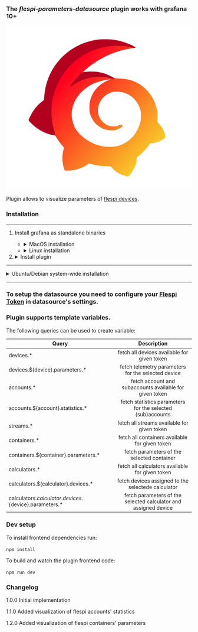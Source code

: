 ### The _flespi-parameters-datasource_ plugin works with grafana 10+

![Logo](https://github.com/flespi-software/flespi-parameters-grafana-datasource/blob/main/src/img/logo.svg "flespi parameters grafana plugin")

Plugin allows to visualize parameters of [flespi devices](https://flespi.io/docs/#/gw/!/devices).

### Installation

________________________________________________

1. Install grafana as standalone binaries
    - <details>
        <summary>MacOS installation</summary>

        You can find the latest version of the commands here: [Install Grafana](https://grafana.com/grafana/download?edition=oss&pg=get&platform=mac&plcmt=selfmanaged-box1-cta1)

        ```bash
        curl -O https://dl.grafana.com/oss/release/grafana-10.2.3.darwin-amd64.tar.gz

        tar -zxvf grafana-10.2.3.darwin-amd64.tar.gz
        ```
      </details>

    - <details>
        <summary>Linux installation</summary>

        You can find the latest version of the commands here: [Install Grafana](https://grafana.com/grafana/download?edition=oss&pg=get&platform=linux&plcmt=selfmanaged-box1-cta1)

        ```bash
        curl -O https://dl.grafana.com/oss/release/grafana-10.2.3.linux-amd64.tar.gz

        tar -zxvf grafana-10.2.3.linux-amd64.tar.gz
        ```

      </details>

2. <details>
    <summary>Install plugin</summary>

    ```bash
    cd grafana-v10.2.3

    mkdir  -p ./data/plugins

    ./bin/grafana cli --pluginsDir ./data/plugins --pluginUrl https://github.com/flespi-software/flespi-parameters-grafana-datasource/archive/master.zip plugins install flespi-parameters-datasource
    ```
    As soon as _flespi-parameters-datasource_ plugin is not signed, in order to be able to install and run the plugin, you should specify plugin's id in [allow_loading_unsigned_plugins](https://grafana.com/docs/grafana/latest/setup-grafana/configure-grafana/#allow_loading_unsigned_plugins) Grafana configuration variable.

    Make copy of your `./conf/defaults.ini`
    ```bash
    cp ./conf/defaults.ini ./conf/custom.ini
    ```

    Now edit your `./conf/custom.ini` and set
    ```bash
    allow_loading_unsigned_plugins = flespi-parameters-datasource
    ```

    Start grafana server

    ```bash
    ./bin/grafana server
    ```
  </details>

________________________________________________

<details>
  <summary>Ubuntu/Debian system-wide installation</summary>

  ```
  sudo apt-get install -y adduser libfontconfig1 musl

  wget https://dl.grafana.com/oss/release/grafana_10.2.3_amd64.deb

  sudo dpkg -i grafana_10.2.3_amd64.deb
  ```
  You can find the latest version of the commands here: [Install Grafana](https://grafana.com/grafana/download?edition=oss&pg=get&platform=linux&plcmt=selfmanaged-box1-cta1)

  As soon as _flespi-parameters-datasource_ plugin is not signed, in order to be able to install and run the plugin, you should specify plugin's id in [allow_loading_unsigned_plugins](https://grafana.com/docs/grafana/latest/setup-grafana/configure-grafana/#allow_loading_unsigned_plugins) Grafana configuration variable:

  ```
  allow_loading_unsigned_plugins = flespi-parameters-datasource
  ```

  To install this plugin using the [grafana cli](https://grafana.com/docs/grafana/latest/cli/) tool, execute the following command:
  ```
  cd /usr/share/grafana/bin
  sudo ./grafana cli --pluginUrl https://github.com/flespi-software/flespi-parameters-grafana-datasource/archive/master.zip plugins install flespi-parameters-datasource
  ```
  and then restart your grafana server.

  Alternatively, you may manually copy `flespi-parameters-datasource` directory into grafana plugins directory and restart grafana server.
  By default plugins directory is: `/var/lib/grafana/plugins`
  To check plugins directory in Grafana interface open: Toggle menu in top left corner > Administration > Settings > paths/plugins

  To remove plugin run:
  ```
  cd /usr/share/grafana/bin
  sudo ./grafana cli plugins remove flespi-parameters-datasource
  ```

</details>

________________________________________________

### To setup the datasource you need to configure your [Flespi Token](https://flespi.com/kb/tokens-access-keys-to-flespi-platform) in datasource's settings.

### Plugin supports template variables.
The following queries can be used to create variable:

| Query                                                    | Description                                                     |
| ---------------------------------------------------------|:---------------------------------------------------------------:|
| devices.*                                                | fetch all devices available for given token                     |
| devices.${device}.parameters.*                           | fetch telemetry parameters for the selected device              |
| accounts.*                                               | fetch account and subaccounts available for given token         |
| accounts.${account}.statistics.*                         | fetch statistics parameters for the selected (sub)accounts      |
| streams.*                                                | fetch all streams available for given token                     |
| containers.*                                             | fetch all containers available for given token                  |
| containers.${container}.parameters.*                     | fetch parameters of the selected container                      |
| calculators.*                                            | fetch all calculators available for given token                 |
| calculators.${calculator}.devices.*                      | fetch devices assigned to the selectede calculator              |
| calculators.${calculator}.devices.${device}.parameters.* | fetch parameters of the selected calculator and assigned device |


### Dev setup

To install frontend dependencies run:

`npm install`

To build and watch the plugin frontend code:

`npm run dev`

### Changelog

1.0.0
  Initial implementation
  
1.1.0
  Added visualization of flespi accounts' statistics

1.2.0 
  Added visualization of flespi containers' parameters
